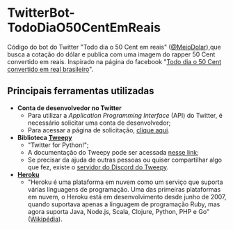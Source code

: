 # TwitterBot-TodoDiaO50CentEmReais
 Código do bot do Twitter "Todo dia o 50 Cent em reais" ([@MeioDolar](https://twitter.com/MeioDolar)),que busca a cotação do dólar e publica com uma imagem do rapper 50 Cent convertido em reais.
 Inspirado na página do facebook "[Todo dia o 50 Cent convertido em real brasileiro](https://www.facebook.com/50centemreais)".

## Principais ferramentas utilizadas

* **Conta de desenvolvedor no Twitter**
	* Para utilizar a *Application Programming Interface* (API) do Twitter, é necessário solicitar uma conta de desenvolvedor;
	* Para acessar a página de solicitação, [clique aqui](https://developer.twitter.com/en/apply-for-access).
* **Biblioteca [Tweepy](https://www.tweepy.org/)**
	* "Twitter for Python!";
	* A documentação do Tweepy pode ser acessada [nesse link](http://docs.tweepy.org/en/latest/);
	* Se precisar da ajuda de outras pessoas ou quiser compartilhar algo que fez, existe o [servidor do Discord do Tweepy](https://discord.gg/bJvqnhg).
* **[Heroku](https://www.heroku.com/)**
	* "Heroku é uma plataforma em nuvem como um serviço que suporta várias linguagens de programação. Uma das primeiras plataformas em nuvem, o Heroku está em desenvolvimento desde junho de 2007, quando suportava apenas a linguagem de programação Ruby, mas agora suporta Java, Node.js, Scala, Clojure, Python, PHP e Go" ([Wikipédia](https://en.wikipedia.org/wiki/Heroku)).